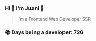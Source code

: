 ### Hi 👋 I&#39;m Juani 🦁

> I&#39;m a Frontend Web Developer SSR

### 📚 Days being a developer: 726
